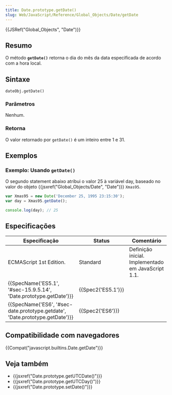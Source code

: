 ```yaml
---
title: Date.prototype.getDate()
slug: Web/JavaScript/Reference/Global_Objects/Date/getDate
---
```


{{JSRef("Global_Objects", "Date")}}

## Resumo

O método **`getDate()`** retorna o dia do mês da data especificada de acordo com a hora local.

## Sintaxe

```
dateObj.getDate()
```

### Parâmetros

Nenhum.

### Retorna

O valor retornado por `getDate()` é um inteiro entre 1 e 31.

## Exemplos

### Exemplo: Usando `getDate()`

O segundo statement abaixo atribui o valor 25 à variável day, baseado no valor do objeto {{jsxref("Global_Objects/Date", "Date")}} `Xmas95`.

```js
var Xmas95 = new Date('December 25, 1995 23:15:30');
var day = Xmas95.getDate();

console.log(day); // 25
```

## Especificações

| Especificação                                                                                        | Status                   | Comentário                                         |
| ---------------------------------------------------------------------------------------------------- | ------------------------ | -------------------------------------------------- |
| ECMAScript 1st Edition.                                                                              | Standard                 | Definição inicial. Implementado em JavaScript 1.1. |
| {{SpecName('ES5.1', '#sec-15.9.5.14', 'Date.prototype.getDate')}}             | {{Spec2('ES5.1')}} |                                                    |
| {{SpecName('ES6', '#sec-date.prototype.getdate', 'Date.prototype.getDate')}} | {{Spec2('ES6')}}     |                                                    |

## Compatibilidade com navegadores

{{Compat("javascript.builtins.Date.getDate")}}

## Veja também

- {{jsxref("Date.prototype.getUTCDate()")}}
- {{jsxref("Date.prototype.getUTCDay()")}}
- {{jsxref("Date.prototype.setDate()")}}
